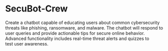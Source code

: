 # SecuBot-Crew
Create a chatbot capable of educating users about common cybersecurity threats like phishing, ransomware, and malware. The chatbot will respond to user queries and provide actionable tips for secure online behavior. Advanced functionality includes real-time threat alerts and quizzes to test user awareness.
